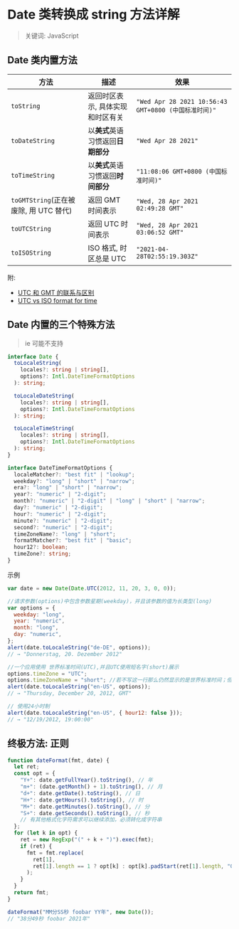 # Date 类转换成 string 方法详解

> 关键词: JavaScript

## Date 类内置方法

| 方法                                   | 描述                               | 效果                                                 |
| -------------------------------------- | ---------------------------------- | ---------------------------------------------------- |
| `toString`                             | 返回时区表示, 具体实现和时区有关   | `"Wed Apr 28 2021 10:56:43 GMT+0800 (中国标准时间)"` |
| `toDateString`                         | 以**美式**英语习惯返回**日期部分** | `"Wed Apr 28 2021"`                                  |
| `toTimeString`                         | 以**美式**英语习惯返回**时间部分** | `"11:08:06 GMT+0800 (中国标准时间)"`                 |
| `toGMTString`(正在被废除, 用 UTC 替代) | 返回 GMT 时间表示                  | `"Wed, 28 Apr 2021 02:49:28 GMT"`                    |
| `toUTCString`                          | 返回 UTC 时间表示                  | `"Wed, 28 Apr 2021 03:06:52 GMT"`                    |
| `toISOString`                          | ISO 格式, 时区总是 UTC             | `"2021-04-28T02:55:19.303Z"`                         |

附:

- [UTC 和 GMT 的联系与区别](https://www.zhihu.com/question/27052407)
- [UTC vs ISO format for time](https://stackoverflow.com/questions/58847869/utc-vs-iso-format-for-time)

## Date 内置的三个特殊方法

> ie 可能不支持

```ts
interface Date {
  toLocaleString(
    locales?: string | string[],
    options?: Intl.DateTimeFormatOptions
  ): string;

  toLocaleDateString(
    locales?: string | string[],
    options?: Intl.DateTimeFormatOptions
  ): string;

  toLocaleTimeString(
    locales?: string | string[],
    options?: Intl.DateTimeFormatOptions
  ): string;
}

interface DateTimeFormatOptions {
  localeMatcher?: "best fit" | "lookup";
  weekday?: "long" | "short" | "narrow";
  era?: "long" | "short" | "narrow";
  year?: "numeric" | "2-digit";
  month?: "numeric" | "2-digit" | "long" | "short" | "narrow";
  day?: "numeric" | "2-digit";
  hour?: "numeric" | "2-digit";
  minute?: "numeric" | "2-digit";
  second?: "numeric" | "2-digit";
  timeZoneName?: "long" | "short";
  formatMatcher?: "best fit" | "basic";
  hour12?: boolean;
  timeZone?: string;
}
```

示例

```js
var date = new Date(Date.UTC(2012, 11, 20, 3, 0, 0));

//请求参数(options)中包含参数星期(weekday)，并且该参数的值为长类型(long)
var options = {
  weekday: "long",
  year: "numeric",
  month: "long",
  day: "numeric",
};
alert(date.toLocaleString("de-DE", options));
// → "Donnerstag, 20. Dezember 2012"

//一个应用使用 世界标准时间(UTC),并且UTC使用短名字(short)展示
options.timeZone = "UTC";
options.timeZoneName = "short"; //若不写这一行那么仍然显示的是世界标准时间；但是GMT三个字母不会显示
alert(date.toLocaleString("en-US", options));
// → "Thursday, December 20, 2012, GMT"

// 使用24小时制
alert(date.toLocaleString("en-US", { hour12: false }));
// → "12/19/2012, 19:00:00"
```

## 终极方法: 正则

```js
function dateFormat(fmt, date) {
  let ret;
  const opt = {
    "Y+": date.getFullYear().toString(), // 年
    "m+": (date.getMonth() + 1).toString(), // 月
    "d+": date.getDate().toString(), // 日
    "H+": date.getHours().toString(), // 时
    "M+": date.getMinutes().toString(), // 分
    "S+": date.getSeconds().toString(), // 秒
    // 有其他格式化字符需求可以继续添加，必须转化成字符串
  };
  for (let k in opt) {
    ret = new RegExp("(" + k + ")").exec(fmt);
    if (ret) {
      fmt = fmt.replace(
        ret[1],
        ret[1].length == 1 ? opt[k] : opt[k].padStart(ret[1].length, "0")
      );
    }
  }
  return fmt;
}

dateFormat("MM分SS秒 foobar YY年", new Date());
// "38分49秒 foobar 2021年"
```
